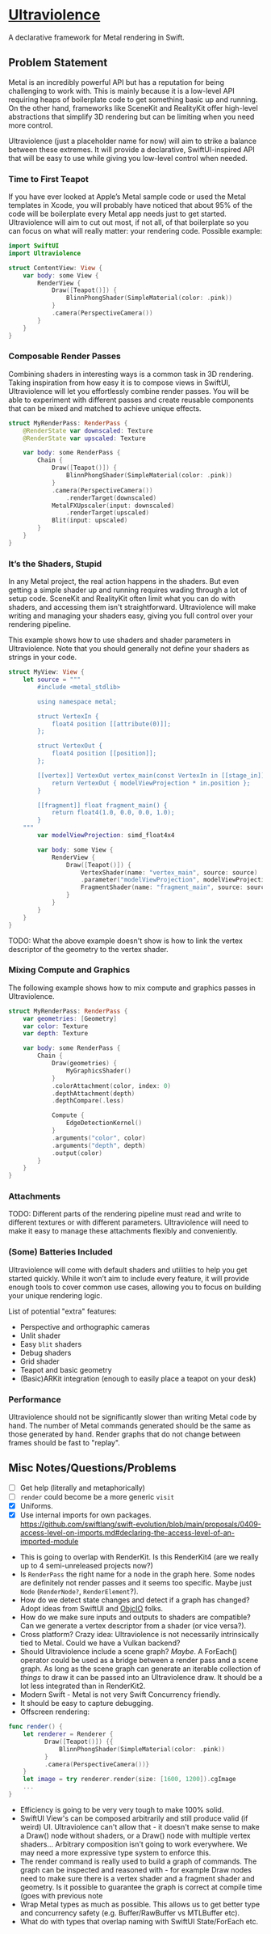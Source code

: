 # [Ultraviolence](https://github.com/schwa/Ultraviolence)

A declarative framework for Metal rendering in Swift.

## Problem Statement

Metal is an incredibly powerful API but has a reputation for being challenging to work with. This is mainly because it is a low-level API requiring heaps of boilerplate code to get something basic up and running. On the other hand, frameworks like SceneKit and RealityKit offer high-level abstractions that simplify 3D rendering but can be limiting when you need more control.

Ultraviolence (just a placeholder name for now) will aim to strike a balance between these extremes. It will provide a declarative, SwiftUI-inspired API that will be easy to use while giving you low-level control when needed.

### Time to First Teapot

If you have ever looked at Apple’s Metal sample code or used the Metal templates in Xcode, you will probably have noticed that about 95% of the code will be boilerplate every Metal app needs just to get started. Ultraviolence will aim to cut out most, if not all, of that boilerplate so you can focus on what will really matter: your rendering code. Possible example:

```swift
import SwiftUI
import Ultraviolence

struct ContentView: View {
    var body: some View {
        RenderView {
            Draw([Teapot()]) {
                BlinnPhongShader(SimpleMaterial(color: .pink))
            }
            .camera(PerspectiveCamera())
        }
    }
}
```

### Composable Render Passes

Combining shaders in interesting ways is a common task in 3D rendering. Taking inspiration from how easy it is to compose views in SwiftUI, Ultraviolence will let you effortlessly combine render passes. You will be able to experiment with different passes and create reusable components that can be mixed and matched to achieve unique effects.

```swift
struct MyRenderPass: RenderPass {
    @RenderState var downscaled: Texture
    @RenderState var upscaled: Texture

    var body: some RenderPass {
        Chain {
            Draw([Teapot()]) {
                BlinnPhongShader(SimpleMaterial(color: .pink))
            }
            .camera(PerspectiveCamera())
                .renderTarget(downscaled)
            MetalFXUpscaler(input: downscaled)
                .renderTarget(upscaled)
            Blit(input: upscaled)
        }
    }
}
```

### It’s the Shaders, Stupid

In any Metal project, the real action happens in the shaders. But even getting a simple shader up and running requires wading through a lot of setup code. SceneKit and RealityKit often limit what you can do with shaders, and accessing them isn't straightforward. Ultraviolence will make writing and managing your shaders easy, giving you full control over your rendering pipeline.

This example shows how to use shaders and shader parameters in Ultraviolence. Note that you should generally not define your shaders as strings in your code.

```swift
struct MyView: View {
    let source = """
        #include <metal_stdlib>

        using namespace metal;

        struct VertexIn {
            float4 position [[attribute(0)]];
        };

        struct VertexOut {
            float4 position [[position]];
        };

        [[vertex]] VertexOut vertex_main(const VertexIn in [[stage_in]], constant float4x4& modelViewProjection [[buffer(0)]]) {
            return VertexOut { modelViewProjection * in.position };
        }

        [[fragment]] float fragment_main() {
            return float4(1.0, 0.0, 0.0, 1.0);
        }
    """
        var modelViewProjection: simd_float4x4

        var body: some View {
            RenderView {
                Draw([Teapot()]) {
                    VertexShader(name: "vertex_main", source: source)
                    .parameter("modelViewProjection", modelViewProjection)
                    FragmentShader(name: "fragment_main", source: source)
                }
            }
        }
    }
}
```

TODO: What the above example doesn't show is how to link the vertex descriptor of the geometry to the vertex shader.

### Mixing Compute and Graphics

The following example shows how to mix compute and graphics passes in Ultraviolence.

```swift
struct MyRenderPass: RenderPass {
    var geometries: [Geometry]
    var color: Texture
    var depth: Texture

    var body: some RenderPass {
        Chain {
            Draw(geometries) {
                MyGraphicsShader()
            }
            .colorAttachment(color, index: 0)
            .depthAttachment(depth)
            .depthCompare(.less)

            Compute {
                EdgeDetectionKernel()
            }
            .arguments("color", color)
            .arguments("depth", depth)
            .output(color)
        }
    }
}
```

### Attachments

TODO: Different parts of the rendering pipeline must read and write to different textures or with different parameters. Ultraviolence will need to make it easy to manage these attachments flexibly and conveniently.

### (Some) Batteries Included

Ultraviolence will come with default shaders and utilities to help you get started quickly. While it won’t aim to include every feature, it will provide enough tools to cover common use cases, allowing you to focus on building your unique rendering logic.

List of potential "extra" features:

* Perspective and orthographic cameras
* Unlit shader
* Easy `blit` shaders
* Debug shaders
* Grid shader
* Teapot and basic geometry
* (Basic)ARKit integration (enough to easily place a teapot on your desk)

### Performance

Ultraviolence should not be significantly slower than writing Metal code by hand. The number of Metal commands generated should be the same as those generated by hand. Render graphs that do not change between frames should be fast to "replay".

## Misc Notes/Questions/Problems

- [ ] Get help (literally and metaphorically)
- [ ] `render` could become be a more generic `visit`
- [X] Uniforms.
- [X] Use internal imports for own packages. https://github.com/swiftlang/swift-evolution/blob/main/proposals/0409-access-level-on-imports.md#declaring-the-access-level-of-an-imported-module
- This is going to overlap with RenderKit. Is this RenderKit4 (are we really up to 4 semi-unreleased projects now?)
- Is `RenderPass` the right name for a node in the graph here. Some nodes are definitely not render passes and it seems too specific. Maybe just `Node` (`RenderNode?`, `RenderElement`?).
- How do we detect state changes and detect if a graph has changed? Adopt ideas from SwiftUI and [ObjcIO](http://objc.io) folks.
- How do we make sure inputs and outputs to shaders are compatible? Can we generate a vertex descriptor from a shader (or vice versa?).
- Cross platform? Crazy idea: Ultraviolence is not necessarily intrinsically tied to Metal. Could we have a Vulkan backend?
- Should Ultraviolence include a scene graph? _Maybe_. A ForEach() operator could be used as a bridge between a render pass and a scene graph. As long as the scene graph can generate an iterable collection of _things_ to draw it can be passed into an Ultraviolence draw. It should be a lot less integrated than in RenderKit2.
- Modern Swift - Metal is not very Swift Concurrency friendly.
- It should be easy to capture debugging.
- Offscreen rendering:

```swift
func render() {
    let renderer = Renderer {
          Draw([Teapot()]) {{
              BlinnPhongShader(SimpleMaterial(color: .pink))
          }
          .camera(PerspectiveCamera())}
    }
    let image = try renderer.render(size: [1600, 1200]).cgImage
    ...
}
```

- Efficiency is going to be very very tough to make 100% solid.
- SwiftUI View's can be composed arbitrarily and still produce valid (if weird) UI. Ultraviolence can't allow that - it doesn't make sense to make a Draw() node without shaders, or a Draw() node with multiple vertex shaders... Arbitrary composition isn't going to work everywhere. We may need a more expressive type system to enforce this.
- The render command is really used to build a graph of commands. The graph can be inspected and reasoned with - for example Draw nodes need to make sure there is a vertex shader and a fragment shader and geometry. Is it possible to guarantee the graph is correct at compile time (goes with previous note
- Wrap Metal types as much as possible. This allows us to get better type and concurrency safety (e.g. Buffer<Type>/RawBuffer vs MTLBuffer etc).
- What do with types that overlap naming with SwiftUI State/ForEach etc.
